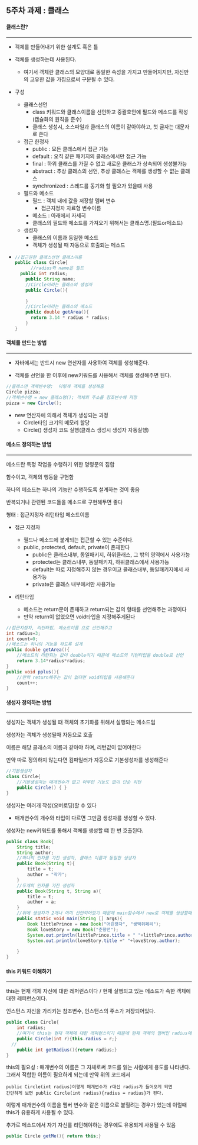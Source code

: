 ## 5주차 과제 : 클래스

#### 클래스란?

----

- 객체를 만들어내기 위한 설계도 혹은 틀

- 객체를 생성하는데 사용된다.

  - 여기서 객체란 클래스의 모양대로 동일한 속성을 가지고 만들어지지만, 자신만의 고유한 값을 가짐으로써 구분될 수 있다.

- 구성

  - 클래스선언
    - class 키워드와 클래스이름을 선언하고 중괄호안에 필드와 메소드를 작성(캡슐화의 원칙을 준수)
    - 클래스 생성시, 소스파일과 클래스의 이름이 같아야하고, 첫 글자는 대문자로 쓴다
  - 접근 한정자
    - public : 모든 클래스에서 접근 가능
    - default : 오직 같은 패키지의 클래스에서만 접근 가능
    - final : 하위 클래스를 가질 수 없고 새로운 클래스가 상속되어 생성불가능
    - abstract : 추상 클래스의 선언, 추상 클래스는 객체를 생성할 수 없는 클래스
    - synchronized : 스레드를 동기화 할 필요가 있을떄 사용
  - 필드와 메소드
    - 필드 : 객체 내에 값을 저장할 멤버 변수
      - 접근지정자 자료형 변수이름
    - 메소드 :  아래에서 자세히
    - 클래스의 필드와 메소드를 가져오기 위해서는 클래스명.(필드or메소드)
  - 생성자
    - 클래스의 이름과 동일한 메소드
    - 객체가 생성될 때 자동으로 호출되는 메소드

- ```java
  //접근권한 클래스선언 클래스이름
  public class Circle{
     	//radius와 name은 필드
  	public int radius;
      public String name;
      //Circle이라는 클래스의 생성자
      public Circle(){
          
      }
      //Circle이라는 클래스의 메소드
      public double getArea(){
      	return 3.14 * radius * radius;    
      }
  }
  ```



#### 객체를 만드는 방법

---

- 자바에서는 반드시 new 연산자를 사용하여 객체를 생성해준다.

- 객체를 선언을 한 이후에 new키워드를 사용해서 객체를 생성해주면 된다.

```java
//클래스면 객체변수명;  이렇게 객체를 생성해줌
Circle pizza;
//객체변수명 = new 클래스명(); 객체의 주소를 참조변수에 저장
pizza = new Circle();
```

- new 연산자에 의해서 객체가 생성되는 과정
  - Circle타입 크기의 메모리 할당
  - Circle() 생성자 코드 실행(클래스 생성시 생성자 자동실행)



#### 메소드 정의하는 방법

---

메소드란 특정 작업을 수행하기 위한 명령문의 집합

함수이고, 객체의 행동을 구현함

하나의 메소드는 하나의 기능만 수행하도록 설계하는 것이 좋음

반복되거나 관련된 코드들을 메소드로 구현해두면 좋다

형태 : 접근지정자 리턴타입 메소드이름



- 접근 지정자
  - 필드나 메소드에 붙게되는 접근할 수 있는 수준이다.
  - public, protected, default, private이 존재한다
    - public은 클래스내부, 동일패키지, 하위클래스, 그 밖의 영역에서 사용가능
    - protected는 클래스내부, 동일패키지, 하위클래스에서 사용가능
    - default는 따로 지정해주지 않는 경우이고 클래스내부, 동일패키지에서 사용가능
    - private은 클래스 내부에서만 사용가능

- 리턴타입 
  - 메소드는 return문이 존재하고 return되는 값의 형태를 선언해주는 과정이다 
  - 만약 return이 없었으면 void타입을 지정해주게된다

```java
//접근지정자, 리턴타입, 메소드이름 으로 선언해주고
int radius=3;
int count=0;
//메소드는 하나의 기능을 하도록 설계
public double getArea(){
	//메소드의 리턴되는 값이 double이기 때문에 메소드의 리턴타입을 double로 선언
	return 3.14*radius*radius;
}
public void pplus(){
    //만약 return해주는 값이 없다면 void타입을 사용해준다
    count++;
}
```



#### 생성자 정의하는 방법

---

생성자는 객체가 생성될 떄 객체의 초기화를 위해서 실행되는 메소드임

생성자는 객체가 생성될때 자동으로 호출

이름은 해당 클래스의 이름과 같아야 하며, 리턴값이 없어야한다

만약 따로 정의하지 않는다면 컴파일러가 자동으로 기본생성자를 생성해준다

```java
//기본생성자
class Circle{
    //기본생성자는 매개변수가 없고 아무런 기능도 없이 단순 리턴
	public Circle() { }
}
```



생성자는 여러개 작성(오버로딩)할 수 있다

- 매개변수의 개수와 타입이 다르면 그만큼 생성자를 생성할 수 있다.

생성자는 new키워드를 통해서 객체를 생성할 떄 한 번 호출된다.

```java
public class Book{
	String title;
	String author;
	//하나의 인자를 가진 생성자, 클래스 이름과 동일한 생성자
	public Book(String t){
		title = t;
		author = "작가";
	}
    //두개의 인자를 가진 생성자
	public Book(String t, String a){
		title = t;
		author = a;
	}
    //위에 생성자가 2개나 이미 선언되어있기 때문에 main함수에서 new로 객체를 생성할때 기본 생성자를 생성하지 않는다
	public static void main(String [] args){
		Book littlePrince = new Book("어린왕자", "생택쥐페리");
		Book loveStory = new Book("춘향전");
		System.out.println(littlePrince.title + " "+littlePrince.author);
		System.out.println(loveStory.title +" "+loveStroy.author);
		
	}
}

```



#### this 키워드 이해하기

---

this는 현재 객체 자신에 대한 레퍼런스이다 / 현재 실행되고 있는 메소드가 속한 객체에 대한 레퍼런스이다.

인스턴스 자신을 가리키는 참조변수, 인스턴스의 주소가 저장되어있다.

```java
public class Circle{
	int radius;
	//여기서 this는 현재 객체에 대한 래퍼런스이기 때문에 현재 객체의 맴버인 radius에 접근한다
	public Circle(int r){this.radius = r;}
  //
	public int getRadius(){return radius;}
}
```

this의 필요성 : 매개변수의 이름은 그 자체로써 코드를 읽는 사람에게 용도를 나타낸다. 그래서 적합한 이름이 필요하게 되는데 만약 위의 코드에서 

```
public Circle(int radius)이렇게 매개변수가 r대신 radius가 들어오게 되면
간단하게 보면 public Circle(int radius){radius = radius}가 된다.
```

이렇게 매개변수의 이름을 멤버 변수와 같은 이름으로 붙힐려는 경우가 있는데 이럴때 this가 유용하게 사용될 수 있다.

추가로 메소드에서 자기 자신를 리턴해야하는 경우에도 유용되게 사용될 수 있음

```java
public Circle getMe(){ return this;}
```





